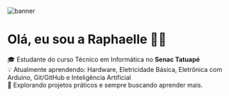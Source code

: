 
![banner](https://github.com/user-attachments/assets/dfbb7d10-7593-440b-8642-e280fc51338e)

# Olá, eu sou a Raphaelle 👩‍💻

🎓 Estudante do curso Técnico em Informática no **Senac Tatuapé**  
💡 Atualmente aprendendo: Hardware, Eletricidade Básica, Eletrônica com Arduino, Git/GitHub e Inteligência Artificial  
🚀 Explorando projetos práticos e sempre buscando aprender mais.
